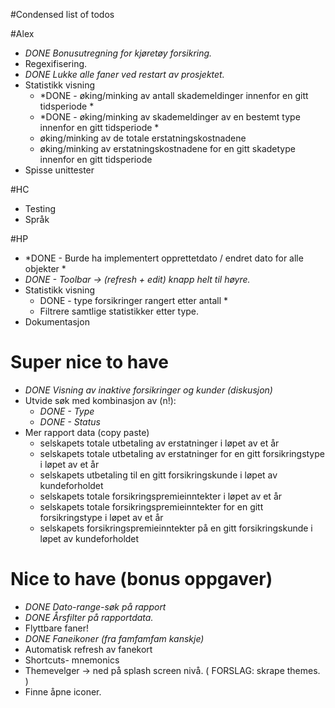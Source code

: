 #Condensed list of todos

#Alex
* *DONE Bonusutregning for kjøretøy forsikring.*
* Regexifisering.
* *DONE Lukke alle faner ved restart av prosjektet.*
* Statistikk visning
    * *DONE - øking/minking av antall skademeldinger innenfor en gitt tidsperiode *
    * *DONE - øking/minking av skademeldinger av en bestemt type innenfor en gitt tidsperiode *
    * øking/minking av de totale erstatningskostnadene
    * øking/minking av erstatningskostnadene for en gitt skadetype innenfor en gitt tidsperiode
* Spisse unittester

#HC
* Testing
* Språk

#HP
* *DONE - Burde ha implementert opprettetdato / endret dato for alle objekter *
* *DONE - Toolbar -> (refresh + edit) knapp helt til høyre.*
* Statistikk visning
    * DONE - type forsikringer rangert etter antall *
    * Filtrere samtlige statistikker etter type.
* Dokumentasjon

# Super nice to have 
* *DONE Visning av inaktive forsikringer og kunder (diskusjon)*
* Utvide søk med kombinasjon av (n!):
    * *DONE - Type*
    * *DONE - Status*
* Mer rapport data (copy paste)
    * selskapets totale utbetaling av erstatninger i løpet av et år
    * selskapets totale utbetaling av erstatninger for en gitt forsikringstype i løpet av et år
    * selskapets utbetaling til en gitt forsikringskunde i løpet av kundeforholdet
    * selskapets totale forsikringspremieinntekter i løpet av et år
    * selskapets totale forsikringspremieinntekter for en gitt forsikringstype i løpet av et år
    * selskapets forsikringspremieinntekter på en gitt forsikringskunde i løpet av kundeforholdet

# Nice to have (bonus oppgaver)
* *DONE Dato-range-søk på rapport*
* *DONE Årsfilter på rapportdata.*
* Flyttbare faner!
* *DONE Faneikoner (fra famfamfam kanskje)*
* Automatisk refresh av fanekort
* Shortcuts- mnemonics
* Themevelger -> ned på splash screen nivå. ( FORSLAG: skrape themes. )
* Finne åpne iconer.			
